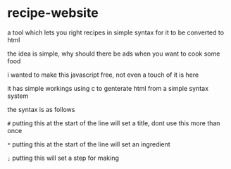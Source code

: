 # recipe-website
a tool which lets you right recipes in simple syntax for it to be converted to html

the idea is simple, why should there be ads when you want to cook some food

i wanted to make this javascript free, not even a touch of it is here

it has simple workings using c to genterate html from a simple syntax system

the syntax is as follows

```#```
putting this at the start of the line will set a title, dont use this more than once

```*```
putting this at the start of the line will set an ingredient

```;``` 
putting this will set a step for making
